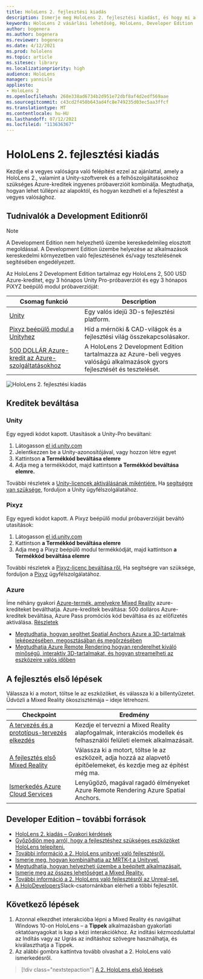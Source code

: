 ```yaml
---
title: HoloLens 2. fejlesztési kiadás
description: Ismerje meg HoloLens 2. fejlesztési kiadást, és hogy mi a helyzet a saját kiadásának lekért kiadását követően.
keywords: HoloLens 2 vásárlási lehetőség, HoloLens, Developer Edition
author: bogenera
ms.author: bogenera
ms.reviewer: bogenera
ms.date: 4/12/2021
ms.prod: hololens
ms.topic: article
ms.sitesec: library
ms.localizationpriority: high
audience: HoloLens
manager: yannisle
appliesto:
- HoloLens 2
ms.openlocfilehash: 268e338ad6734b2d951e72dbf8af4d2edf569aae
ms.sourcegitcommit: c43cd2f450b643ad4fc8e749235d03ec5aa3ffcf
ms.translationtype: MT
ms.contentlocale: hu-HU
ms.lasthandoff: 07/12/2021
ms.locfileid: "113636367"
---
```

# <a name="hololens-2-development-edition"></a>HoloLens 2. fejlesztési kiadás

Kezdje el a vegyes valóságra való felépítést ezzel az ajánlattal, amely a HoloLens 2., valamint a Unity-szoftverek és a felhőszolgáltatásokhoz szükséges Azure-kreditek ingyenes próbaverzióit kombinálja. Megtudhatja, hogyan lehet túllépni az alapoktól, és hogyan kezdheti el a fejlesztést a vegyes valósághoz.

## <a name="learn-about-the-development-edition"></a>Tudnivalók a Development Editionről

> [!NOTE]
> A Development Edition nem helyezhető üzembe kereskedelmileg elosztott megoldással. A Development Edition üzembe helyezése az alkalmazások kereskedelmi környezetben való fejlesztésének és/vagy tesztelésének segítésében engedélyezett.  

Az HoloLens 2 Development Edition tartalmaz egy HoloLens 2, 500 USD Azure-kreditet, egy 3 hónapos Unity Pro-próbaverziót és egy 3 hónapos PiXYZ beépülő modul próbaverzióját:

| Csomag funkció | Description |
|---|---|
|  [Unity](https://unity.com/) | Egy valós idejű 3D-s fejlesztési platform.   |
|  [Pixyz beépülő modul a Unityhez](https://www.pixyz-software.com/plugin/) | Híd a mérnöki &amp; CAD-világok és a fejlesztési világ összekapcsolásakor.   |
| [500 DOLLÁR Azure-kredit az Azure-szolgáltatásokhoz](https://azure.microsoft.com/resources/) | A HoloLens 2 Development Edition tartalmazza az Azure-beli vegyes valóságú alkalmazások gyors fejlesztését és tesztelését. |

![HoloLens 2. fejlesztési kiadás](./images/hololens-2-dev-ed.png)

## <a name="redeem-your-credits"></a>Kreditek beváltása

### <a name="unity"></a>Unity
Egy egyedi kódot kapott. Utasítások a Unity-Pro beváltani:
1. Látogasson [el id.unity.com](http://id.unity.com/)
1. Jelentkezzen be a Unity-azonosítójával, vagy hozzon létre egyet
1. Kattintson **a Termékkód beváltása elemre**
1. Adja meg a termékkódot, majd kattintson **a Termékkód beváltása elemre.**

További részletek a [Unity-licencek aktiválásának mikéntjére.](https://support.unity3d.com/hc/articles/211438683-How-do-I-activate-my-license-) Ha [segítségre van szüksége,](https://support.unity3d.com/hc) forduljon a Unity ügyfélszolgálatához.  

### <a name="pixyz"></a>Pixyz
Egy egyedi kódot kapott. A Pixyz beépülő modul próbaverzióját beváltó utasítások:
1. Látogasson [el id.unity.com](http://id.unity.com/)
1. Kattintson **a Termékkód beváltása elemre**
1. Adja meg a Pixyz beépülő modul termékkódját, majd kattintson **a Termékkód beváltása elemre**

További részletek a [Pixyz-licenc beváltása ről.](https://www.pixyz-software.com/documentations/html/2020.1/review/TrialLicense.html) Ha segítségre van szüksége, forduljon a [Pixyz](https://www.pixyz-software.com/support/) ügyfélszolgálatához.

### <a name="azure"></a>Azure
Íme néhány gyakori [Azure-termék, amelyekre Mixed Reality](https://azure.microsoft.com/topic/mixed-reality/) azure-krediteket beválthatja.
Azure-kreditek beváltása: 500 dolláros Azure-kreditek beváltása, Azure Pass promóciós kód beváltása és az előfizetés aktiválása. [Részletek](hololens2-development-edition-faq.yml#how-can-i-redeem-my--500-azure-credit-)

- [Megtudhatja, hogyan segíthet Spatial Anchors Azure a 3D-tartalmak leképezésében, megosztásában és megőrzésében](https://azure.microsoft.com/services/spatial-anchors/)
- [Megtudhatja Azure Remote Rendering hogyan renderelhet kiváló minőségű, interaktív 3D-tartalmakat, és hogyan streamelheti az eszközeire valós időben](https://azure.microsoft.com/services/remote-rendering/)

## <a name="get-started-developing"></a>A fejlesztés első lépések

Válassza ki a motort, töltse le az eszközöket, és válassza ki a billentyűzetet. Üdvözli a Mixed Reality ökoszisztémája – ideje létrehozni.

|     Checkpoint                              |     Eredmény                                                                                                                    |
|---------------------------------------------|---------------------------------------------------------------------------------------------------------------------------------|
|     [A tervezés és a prototípus-tervezés elkezdés](/windows/mixed-reality/design/design)         |     Kezdje el tervezni a Mixed Reality alapfogalmak, interakciós modellek és felhasználói felületi elemek alkalmazásait.     |
|     [A fejlesztés első Mixed Reality](/windows/mixed-reality/develop/development?tabs=unity)    |     Válassza ki a motort, töltse le az eszközeit, adja hozzá az alapvető építőelemeket, és kezdje meg az építést még ma.                                  |
|     [Ismerkedés Azure Cloud Services](/windows/mixed-reality/develop/mixed-reality-cloud-services)            |     Lenyűgöző, magával ragadó élményeket Azure Remote Rendering Azure Spatial Anchors.                                 |

## <a name="developer-edition-additional-resources"></a>Developer Edition – további források

- [HoloLens 2. kiadás – Gyakori kérdések](hololens2-development-edition-faq.yml)
- [Győződjön meg arról, hogy a fejlesztéshez szükséges eszközöket HoloLens telepíteni.](/windows/mixed-reality/develop/install-the-tools?tabs=unity)
- [További információ a 2. HoloLens unityvel való fejlesztésről.](/windows/mixed-reality/develop/unity/unity-development-overview?tabs=mrtk%2Carr%2Chl2)
- [Ismerje meg, hogyan kombinálhatja az MRTK-t a Unityvel.](/windows/mixed-reality/develop/unity/mrtk-getting-started)
- [Megtudhatja, hogyan helyezheti üzembe a beépített alkalmazásait.](app-deploy-overview.md)
- [Ismerje meg az összes lehetőséget a Mixed Reality.](/windows/mixed-reality/)
- [További információ a 2. HoloLens való fejlesztésről az Unreal-sel.](/windows/mixed-reality/develop/unreal/unreal-development-overview?tabs=mrtk%2Casa)
- [A HoloDevelopers](https://holodevelopersslack.azurewebsites.net/)Slack-csatornánkban elérheti a többi fejlesztőt.

## <a name="next-steps"></a>Következő lépések

1. Azonnal elkezdhet interakcióba lépni a Mixed Reality és navigálhat Windows 10-on HoloLens – a **Tippek** alkalmazásban gyakorlati oktatóanyagokat is kap a kézi interakciókhoz. Az indítási kézmozdulattal az Indítás vagy az Ugrás az indításhoz szövegre használhatja, és kiválaszthatja a Tippek.
1. Az alábbi gombra kattintva tovább olvashat a 2. HoloLens való ismerkedésről.

> [!div class="nextstepaction"]
> [A 2. HoloLens első lépések](hololens2-basic-usage.md)
